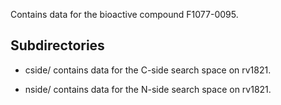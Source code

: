 Contains data for the bioactive compound F1077-0095.

## Subdirectories

- cside/ contains data for the C-side search space on rv1821.

- nside/ contains data for the N-side search space on rv1821.

